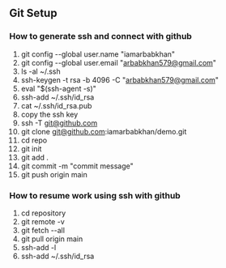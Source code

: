 ## Git Setup

### How to generate ssh and connect with github

1. git config --global user.name "iamarbabkhan"
2. git config --global user.email "arbabkhan579@gmail.com"
3. ls -al ~/.ssh
4. ssh-keygen -t rsa -b 4096 -C "arbabkhan579@gmail.com"
5. eval "$(ssh-agent -s)"
6. ssh-add ~/.ssh/id_rsa
7. cat ~/.ssh/id_rsa.pub
8. copy the ssh key
9. ssh -T git@github.com
10. git clone git@github.com:iamarbabkhan/demo.git
11. cd repo
12. git init
13. git add .
14. git commit -m "commit message"
15. git push origin main

### How to resume work using ssh with github
1. cd repository
2. git remote -v
3. git fetch --all
4. git pull origin main
5. ssh-add -l
6. ssh-add ~/.ssh/id_rsa 
